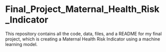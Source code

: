 # Final_Project_Maternal_Health_Risk_Indicator
This repository contains all the code, data, files, and a README for my final project, which is creating a Maternal Health Risk Indicator using a machine learning model.
